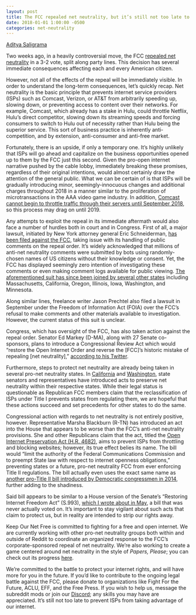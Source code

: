 ```yaml
---
layout: post
title: The FCC repealed net neutrality, but it’s still not too late to stop ISPs from violating your internet rights.
date: 2018-01-01 1:00:00 -0500
categories: net-neutrality
---
```


<a rel="author" href="https://twitter.com/saligrama427" title="Aditya Saligrama">Aditya Saligrama</a>

Two weeks ago, in a heavily controversial move, the FCC [repealed net neutrality](https://www.fcc.gov/restoring-internet-freedom) in a 3-2 vote, split along party lines. This decision has several immediate consequences affecting each and every American citizen.

However, not all of the effects of the repeal will be immediately visible. In order to understand the long-term consequences, let’s quickly recap. Net neutrality is the basic principle that prevents internet service providers (ISPs) such as Comcast, Verizon, or AT&T from arbitrarily speeding up, slowing down, or preventing access to content over their networks. For example, Comcast, which already has a stake in Hulu, could throttle Netflix, Hulu’s direct competitor, slowing down its streaming speeds and forcing consumers to switch to Hulu out of necessity rather than Hulu being the superior service. This sort of business practice is inherently anti-competition, and by extension, anti-consumer and anti-free market.

Fortunately, there is an upside, if only a temporary one. It’s highly unlikely that ISPs will go ahead and capitalize on the business opportunities opened up to them by the FCC just this second. Given the pro-open internet narrative pushed by the cable lobby, immediately breaking these promises, regardless of their original intentions, would almost certainly draw the attention of the general public. What we can be certain of is that ISPs will be gradually introducing minor, seemingly-innocuous changes and additional charges throughout 2018 in a manner similar to the proliferation of microtransactions in the AAA video game industry. In addition, [Comcast cannot begin to throttle traffic through their servers until September 2018](https://arstechnica.com/tech-policy/2017/11/comcast-deleted-net-neutrality-pledge-the-same-day-fcc-announced-repeal/), so this process may drag on until 2019. 

Any attempts to exploit the repeal in its immediate aftermath would also face a number of hurdles both in court and in Congress. First of all, a major lawsuit, initiated by New York attorney general Eric Schneiderman, [has been filed against the FCC](http://thehill.com/policy/technology/364933-new-york-ag-to-sue-fcc-over-net-neutrality-repeal), taking issue with its handling of public comments on the repeal order. It’s widely acknowledged that millions of anti-net neutrality comments were submitted by bots using randomly-chosen names of US citizens without their knowledge or consent. Yet, the FCC has displayed seemingly zero intention of investigating these comments or even making comment logs available for public viewing. [The aforementioned suit has since been joined by several other states](https://arstechnica.com/tech-policy/2017/12/state-attorneys-general-line-up-to-sue-fcc-over-net-neutrality-repeal/) including Massachusetts, California, Oregon, Illinois, Iowa, Washington, and Minnesota.

Along similar lines, freelance writer Jason Prechtel also filed a lawsuit in September under the Freedom of Information Act (FOIA) over the FCC’s refusal to make comments and other materials available to investigation. However, the current status of this suit is unclear.

Congress, which has oversight of the FCC, has also taken action against the repeal order. Senator Ed Markey (D-MA), along with 27 Senate co-sponsors, plans to introduce a Congressional Review Act which would “restore the Open Internet Order and reverse the [FCC]’s historic mistake of repealing [net neutrality],” [according to his Twitter](https://twitter.com/SenMarkey/status/941378914185895936).

Furthermore, steps to protect net neutrality are already being taken in several pro-net neutrality states. In [California](http://mashable.com/2017/12/14/california-state-senator-scott-wiener-plans-net-neutrality-laws/) and [Washington](https://www.geekwire.com/2017/full-text-heres-washington-states-legally-contentious-net-neutrality-bill-looks-like-close/), state senators and representatives have introduced acts to preserve net neutrality within their respective states. While their legal status is questionable as Republican FCC members claim that the reclassification of ISPs under Title I prevents states from regulating them, we are hopeful that these actions succeed and set precedents for other states to do the same.

Congressional action with regards to net neutrality is not entirely positive, however. Representative Marsha Blackburn (R-TN) has introduced an act into the House that appears to be worse than the FCC’s anti-net neutrality provisions. She and other Republicans claim that the act, titled the [Open Internet Preservation Act (H.R. 4682)](https://www.congress.gov/bill/115th-congress/house-bill/4682/text), aims to prevent ISPs from throttling and blocking websites; however, its true effect belies its name. The bill would “limit the authority of the Federal Communications Commission and to preempt State law with respect to internet openness obligations,” preventing states or a future, pro-net neutrality FCC from ever enforcing Title II regulations. The bill actually even uses the exact same name as [another pro-Title II bill introduced by Democratic congressmen in 2014](https://www.govtrack.us/congress/bills/113/hr3982), further adding to the shadiness.

Said bill appears to be similar to a House version of the Senate’s “Restoring Internet Freedom Act” (S.993), [which I wrote about in May](https://medium.com/sourcist/why-ajit-pais-attempt-to-dismantle-net-neutrality-is-simply-a-distraction-899252b10d6f), a bill that was never actually voted on. It’s important to stay vigilant about such acts that claim to protect us, but in reality are intended to strip our rights away.

Keep Our Net Free is committed to fighting for a free and open internet. We are currently working with other pro-net neutrality groups both within and outside of Reddit to coordinate an organized response to the FCC’s corporate-sponsored repeal of net neutrality. We’re also working to create a game centered around net neutrality in the style of *Papers, Please*; you can check out its progress [here](https://github.com/KeepOurNetFree/nngme).

We’re committed to the battle to protect your internet rights, and will have more for you in the future. If you’d like to contribute to the ongoing legal battle against the FCC, please donate to organizations like Fight For the Future, ACLU, EFF, and the Free Press. If you wish to help us, message the subreddit mods or join our [Discord](https://discord.gg/Tpgpxtt); any skills you may have are appreciated. It’s still not too late to prevent ISPs from taking advantage of our internet.
